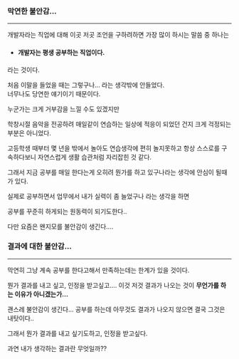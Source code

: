 ### 막연한 불안감...

---

개발자라는 직업에 대해 이곳 저곳 조언을 구하려하면 가장 많이 하시는 말씀 중 하나는

- #### 개발자는 평생 공부하는 직업이다.

라는 것이다.

처음 이말을 들었을 때는 그렇구나... 라는 생각밖에 안들었다.  
너무나도 당연한 얘기이기 때문이다.

누군가는 크게 거부감을 느낄 수도 있겠지만

학창시절 음악을 전공하려 매일같이 연습하는 일상에 적응이 되었던 건지 크게 걱정되는 부분은 아니었다.

고등학생 때부터 몇 년을 밖에서 놀아도 연습생각에 편히 놀지못하고 항상 스스로를 구속하다보니 자연스럽게 생활 습관처럼 자리잡힌 것 같다.

그래서 지금 공부를 매일 한다는게 오히려 뭔가를 하고 있구나라는 생각에 안심이 될때가 있다.

실제로 공부하면서 업무에서 내가 실력이 좀 늘었구나 라는 생각을 하면

공부를 꾸준히 하게되는 원동력이 되기도한다..

다만 요즘은 왠지모를 불안감이 생긴다....

### 결과에 대한 불안감...

---

막연히 그냥 계속 공부를 한다고해서 만족하는데는 한계가 있을 것이다.

뭔가 결과를 내고 싶고, 인정을 받고싶고.... 이것 저것 결과가 나오는 것이 **무언가를 하는 이유가 아니겠는가...**

괜스레 불안감이 생긴다... 공부를 하는데 아무것도 결과가 나오지 않으면 결국 그것은 내탓이다..

그래서 뭔가 결과를 내고 싶기도하고, 인정을 받고싶다.

과연 내가 생각하는 결과란 무엇일까??
